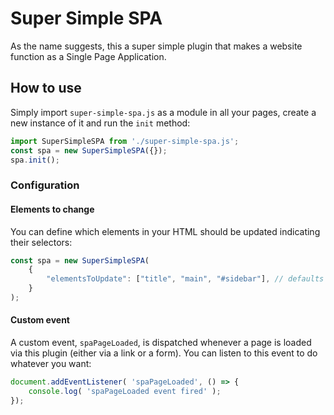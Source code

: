 # Super Simple SPA

As the name suggests, this a super simple plugin that makes a website function as a Single Page Application.

## How to use
Simply import `super-simple-spa.js` as a module in all your pages, create a new instance of it and run the `init` method:

```js
import SuperSimpleSPA from './super-simple-spa.js';
const spa = new SuperSimpleSPA({});
spa.init();
```

### Configuration
#### Elements to change
You can define which elements in your HTML should be updated indicating their selectors:
```js
const spa = new SuperSimpleSPA(
	{
		"elementsToUpdate": ["title", "main", "#sidebar"], // defaults to ["title", "body"]
	}
);
```

#### Custom event
A custom event, `spaPageLoaded`, is dispatched whenever a page is loaded via this plugin (either via a link or a form). You can listen to this event to do whatever you want:
```js
document.addEventListener( 'spaPageLoaded', () => {
	console.log( 'spaPageLoaded event fired' );
});
```
